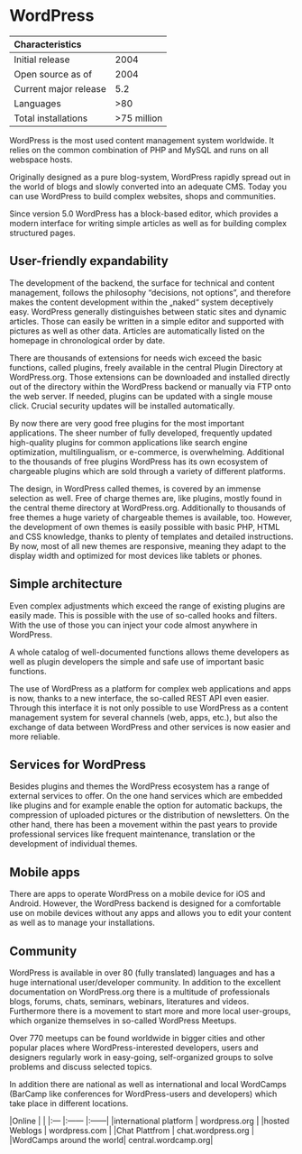 # WordPress

|Characteristics | |
|:--- |:---- |
|Initial release | 2004 |
|Open source as of | 2004 |
|Current major release | 5.2 | 
|Languages | >80 |
|Total installations | >75 million |

WordPress is the most used content management system worldwide. It relies on the common combination of PHP and MySQL and runs on all webspace hosts.

Originally designed as a pure blog-system, WordPress rapidly spread out in the world of blogs and slowly converted into an adequate CMS. Today you can use WordPress to build complex websites, shops and communities.

Since version 5.0 WordPress has a block-based editor, which provides a modern interface for writing simple articles as well as for building complex structured pages.


## User-friendly expandability
The development of the backend, the surface for technical and content management, follows the philosophy “decisions, not options”, and therefore makes the content development within the „naked“ system deceptively easy. 
WordPress generally distinguishes between static sites and dynamic articles. Those can easily be written in a simple editor and supported with pictures as well as other data.
Articles are automatically listed on the homepage in chronological order by date. 

There are thousands of extensions for needs wich exceed the basic functions, called plugins, freely available in the central Plugin Directory at WordPress.org.
Those extensions can be downloaded and installed directly out of the directory within the WordPress backend or manually via FTP onto the web server. If needed, plugins can be updated with a single mouse click. Crucial security updates will be installed automatically. 

By now there are very good free plugins for the most important applications. The sheer number of fully developed, frequently updated high-quality plugins for common applications like search engine optimization, multilingualism, or e-commerce, is overwhelming. Additional to the thousands of free plugins WordPress has its own ecosystem of chargeable plugins which are sold through a variety of different platforms. 

The design, in WordPress called themes, is covered by an immense selection as well. Free of charge themes are, like plugins, mostly found in the central theme directory at WordPress.org. Additionally to thousands of free themes a huge variety of chargeable themes is available, too. However, the development of own themes is easily possible with basic PHP, HTML and CSS knowledge, thanks to plenty of templates and detailed instructions. By now, most of all new themes are responsive, meaning they adapt to the display width and optimized for most devices like tablets or phones.


## Simple architecture
Even complex adjustments which exceed the range of existing plugins are easily made. This is possible with the use of so-called hooks and filters. With the use of those you can inject your code almost anywhere in WordPress.

A whole catalog of well-documented functions allows theme developers as well as plugin developers the simple and safe use of important basic functions. 

The use of WordPress as a platform for complex web applications and apps is now, thanks to a new interface, the so-called REST API even easier. Through this interface it is not only possible to use WordPress as a content management system for several channels (web, apps, etc.), but also the exchange of data between WordPress and other services is now easier and more reliable.


## Services for WordPress
Besides plugins and themes the WordPress ecosystem has a range of external services to offer. On the one hand services which are embedded like plugins and for example enable the option for automatic backups, the compression of uploaded pictures or the distribution of newsletters. 
On the other hand, there has been a movement within the past years to provide professional services like frequent maintenance, translation or the development of individual themes.


## Mobile apps
There are apps to operate WordPress on a mobile device for iOS and Android. However, the WordPress backend is designed for a comfortable use on mobile devices without any apps and allows you to edit your content as well as to manage your installations.


## Community
WordPress is available in over 80 (fully translated) languages and has a huge international user/developer community. In addition to the excellent documentation on WordPress.org there is a multitude of professionals blogs, forums, chats, seminars, webinars, literatures and videos. Furthermore there is a movement to start more and more local user-groups, which organize themselves in so-called WordPress Meetups.

Over 770 meetups can be found worldwide in bigger cities and other popular places where WordPress-interested developers, users and designers regularly work in easy-going, self-organized groups to solve problems and discuss selected topics.

In addition there are national as well as international and local WordCamps (BarCamp like conferences for WordPress-users and developers) which take place in different locations. 


|Online | |
|:— |:—— |:——|
|international platform | wordpress.org |
|hosted Weblogs | wordpress.com |
|Chat Plattfrom | chat.wordpress.org |
|WordCamps around the world| central.wordcamp.org|